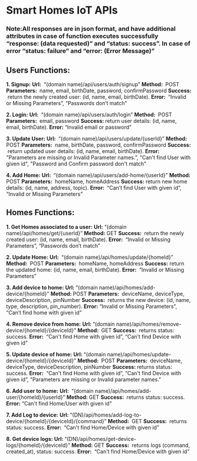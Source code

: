 # Smart Homes IoT APIs

### Note: ​ All responses are in json format, and have additional attributes in case of function executes successfully ​“response: (data requested)”​ and “status: success”​. In case of error ​“status: failure”​ and ​“error: (Error Message)”

## Users Functions:

**1. Signup:**
    **Url: ​** “(domain name)/api/users/auth/signup”
    **Method: ​** POST
    **Parameters: ​** name, email, birthDate, password, confirmPassword
    **Success: ​** return the newly created user: (id, name, email, birthDate).
    **Error: ​** “Invalid or Missing Parameters”, “Passwords don’t match”

**2. Login:**
    **Url: ​** “(domain name)/api/users/auth/login”
    **Method: ​** POST
    **Parameters: ​** email, password
    **Success: ​** return user details: (id, name, email, birthDate).
    **Error: ​** “Invalid email or password”

**3. Update User:**
    **Url: ​** “(domain name)/api/users/update/{userId}”
    **Method: ​** POST
    **Parameters: ​** name, birthDate, password, confirmPassword
    **Success: ​** return updated user details: (id, name, email, birthDate).
    **Error: ​** "Parameters are missing or Invalid Parameter names.”,
       "Can't find User with given id",
       "Password and Confirm password don't match"

**4. Add Home:**
    **Url: ​** “(domain name)/api/users/add-home/{userId}”
    **Method: ​** POST
    **Parameters: ​** homeName, homeAddress
    **Success: ​** return new home details: (id, name, address, topic).
    **Error: ​** “Can’t find User with given id”, “Invalid or Missing Parameters”


## Homes Functions:

**1. Get Homes associated to a user:**
    **Url: ​** “(domain name)/api/homes/get/{userId}”
    **Method: ​** GET
    **Success: ​** return the newly created user: (id, name, email, birthDate).
    **Error: ​** “Invalid or Missing Parameters”, “Passwords don’t match”

**2. Update Home:**
    **Url: ​** “(domain name)/api/homes/update/{homeId}”
    **Method: ​** POST
    **Parameters: ​** homeName, homeAddress
    **Success: ​** return the updated home: (id, name, email, birthDate).
    **Error: ​** “Invalid or Missing Parameters”

**3. Add device to home:**
    **Url: ​** “(domain name)/api/homes/add-device/{homeId}”
    **Method: ​** POST
    **Parameters: ​** deviceName, deviceType, deviceDescription, pinNumber
    **Success: ​** returns the new device: (id, name, type, description, pin_number).
    **Error: ​** “Invalid or Missing Parameters”, “Can’t find home with given id”

**4. Remove device from home:**
    **Url: ​** “(domain name)/api/homes/remove-device/{homeId}/{deviceId}”
    **Method: ​** GET
    **Success: ​** returns status: success.
    **Error: ​** “Can't find Home with given id”, “Can't find Device with given id”

**5. Update device of home:**
    **Url: ​** “(domain name)/api/homes/update-device/{homeId}/{deviceId}”
    **Method: ​** POST
    **Parameters: ​** deviceName, deviceType, deviceDescription, pinNumber
    **Success: ​** returns status: success.
    **Error: ​** “Can't find Home with given id”,
       “Can't find Device with given id”,
"Parameters are missing or Invalid parameter names."


**6. Add user to home:**
    **Url: ​** “(domain name)/api/homes/add-user/{homeId}/{userId}”
    **Method: ​** GET
    **Success: ​** returns status: success.
    **Error: ​** “Can't find Home/User with given id”

**7. Add Log to device:**
    **Url: ​** “(DN)/api/homes/add-log-to-device/{homeId}/{deviceId}/{command}”
    **Method: ​** GET
    **Success: ​** returns status: success.
    **Error: ​** “Can't find Home/Device with given id”

**8. Get device logs:**
    **Url: ​** “(DN)/api/homes/get-device-logs/{homeId}/{deviceId}”
    **Method: ​** GET
    **Success: ​** returns logs (command, created_at), status: success.
    **Error: ​** “Can't find Home/Device with given id”


